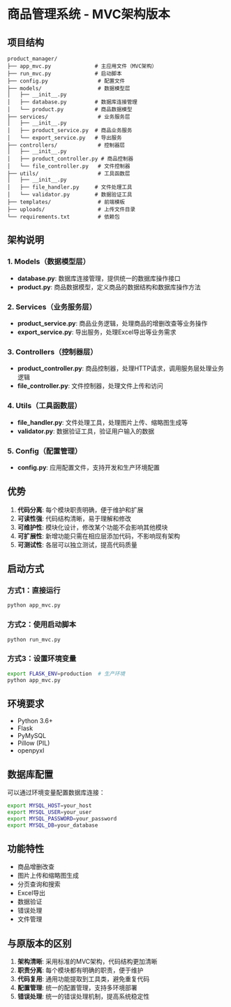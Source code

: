 # 商品管理系统 - MVC架构版本

## 项目结构

```
product_manager/
├── app_mvc.py              # 主应用文件（MVC架构）
├── run_mvc.py              # 启动脚本
├── config.py                # 配置文件
├── models/                  # 数据模型层
│   ├── __init__.py
│   ├── database.py         # 数据库连接管理
│   └── product.py          # 商品数据模型
├── services/                # 业务服务层
│   ├── __init__.py
│   ├── product_service.py  # 商品业务服务
│   └── export_service.py   # 导出服务
├── controllers/             # 控制器层
│   ├── __init__.py
│   ├── product_controller.py # 商品控制器
│   └── file_controller.py   # 文件控制器
├── utils/                   # 工具函数层
│   ├── __init__.py
│   ├── file_handler.py     # 文件处理工具
│   └── validator.py        # 数据验证工具
├── templates/               # 前端模板
├── uploads/                 # 上传文件目录
└── requirements.txt         # 依赖包
```

## 架构说明

### 1. Models（数据模型层）
- **database.py**: 数据库连接管理，提供统一的数据库操作接口
- **product.py**: 商品数据模型，定义商品的数据结构和数据库操作方法

### 2. Services（业务服务层）
- **product_service.py**: 商品业务逻辑，处理商品的增删改查等业务操作
- **export_service.py**: 导出服务，处理Excel导出等业务需求

### 3. Controllers（控制器层）
- **product_controller.py**: 商品控制器，处理HTTP请求，调用服务层处理业务逻辑
- **file_controller.py**: 文件控制器，处理文件上传和访问

### 4. Utils（工具函数层）
- **file_handler.py**: 文件处理工具，处理图片上传、缩略图生成等
- **validator.py**: 数据验证工具，验证用户输入的数据

### 5. Config（配置管理）
- **config.py**: 应用配置文件，支持开发和生产环境配置

## 优势

1. **代码分离**: 每个模块职责明确，便于维护和扩展
2. **可读性强**: 代码结构清晰，易于理解和修改
3. **可维护性**: 模块化设计，修改某个功能不会影响其他模块
4. **可扩展性**: 新增功能只需在相应层添加代码，不影响现有架构
5. **可测试性**: 各层可以独立测试，提高代码质量

## 启动方式

### 方式1：直接运行
```bash
python app_mvc.py
```

### 方式2：使用启动脚本
```bash
python run_mvc.py
```

### 方式3：设置环境变量
```bash
export FLASK_ENV=production  # 生产环境
python app_mvc.py
```

## 环境要求

- Python 3.6+
- Flask
- PyMySQL
- Pillow (PIL)
- openpyxl

## 数据库配置

可以通过环境变量配置数据库连接：

```bash
export MYSQL_HOST=your_host
export MYSQL_USER=your_user
export MYSQL_PASSWORD=your_password
export MYSQL_DB=your_database
```

## 功能特性

- 商品增删改查
- 图片上传和缩略图生成
- 分页查询和搜索
- Excel导出
- 数据验证
- 错误处理
- 文件管理

## 与原版本的区别

1. **架构清晰**: 采用标准的MVC架构，代码结构更加清晰
2. **职责分离**: 每个模块都有明确的职责，便于维护
3. **代码复用**: 通用功能提取到工具类，避免重复代码
4. **配置管理**: 统一的配置管理，支持多环境部署
5. **错误处理**: 统一的错误处理机制，提高系统稳定性

